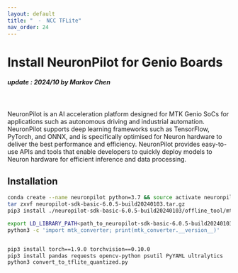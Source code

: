 ```yaml
---
layout: default
title: "　-　NCC TFLite"
nav_order: 24
---
```


# Install NeuronPilot for Genio Boards
##### update : 2024/10 by Markov Chen
<br>

NeuronPilot is an AI acceleration platform designed for MTK Genio SoCs for applications such as autonomous driving and industrial automation. NeuronPilot supports deep learning frameworks such as TensorFlow, PyTorch, and ONNX, and is specifically optimised for Neuron hardware to deliver the best performance and efficiency. NeuronPilot provides easy-to-use APIs and tools that enable developers to quickly deploy models to Neuron hardware for efficient inference and data processing.

## Installation
```bash
conda create --name neuronpilot python=3.7 && source activate neuronpilot
tar zxvf neuropilot-sdk-basic-6.0.5-build20240103.tar.gz
pip3 install ./neuropilot-sdk-basic-6.0.5-build20240103/offline_tool/mtk_converter-2.9.0-cp37-cp37m-manylinux_2_5_x86_64.manylinux1_x86_64.whl

export LD_LIBRARY_PATH<path_to_neuropilot-sdk-basic-6.0.5-build20240103>/neuron_sdk/host/lib
python3 -c 'import mtk_converter; print(mtk_converter.__version__)'
```
```bash

pip3 install torch==1.9.0 torchvision==0.10.0
pip3 install pandas requests opencv-python psutil PyYAML ultralytics
python3 convert_to_tflite_quantized.py
```
